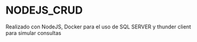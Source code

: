 ﻿# NODEJS_CRUD
Realizado con NodeJS, Docker para el uso de SQL SERVER y thunder client para simular consultas
